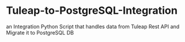 # Tuleap-to-PostgreSQL-Integration
an Integration Python Script that handles data from Tuleap Rest API and Migrate it to PostgreSQL DB
